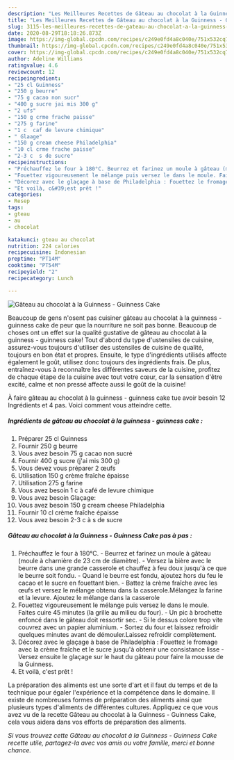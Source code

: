 ```yaml
---
description: "Les Meilleures Recettes de Gâteau au chocolat à la Guinness - Guinness Cake"
title: "Les Meilleures Recettes de Gâteau au chocolat à la Guinness - Guinness Cake"
slug: 3115-les-meilleures-recettes-de-gateau-au-chocolat-a-la-guinness-guinness-cake
date: 2020-08-29T18:18:26.873Z
image: https://img-global.cpcdn.com/recipes/c249e0fd4a8c040e/751x532cq70/gateau-au-chocolat-a-la-guinness-guinness-cake-photo-principale-de-la-recette.jpg
thumbnail: https://img-global.cpcdn.com/recipes/c249e0fd4a8c040e/751x532cq70/gateau-au-chocolat-a-la-guinness-guinness-cake-photo-principale-de-la-recette.jpg
cover: https://img-global.cpcdn.com/recipes/c249e0fd4a8c040e/751x532cq70/gateau-au-chocolat-a-la-guinness-guinness-cake-photo-principale-de-la-recette.jpg
author: Adeline Williams
ratingvalue: 4.6
reviewcount: 12
recipeingredient:
- "25 cl Guinness"
- "250 g beurre"
- "75 g cacao non sucr"
- "400 g sucre jai mis 300 g"
- "2 ufs"
- "150 g crme frache paisse"
- "275 g farine"
- "1 c  caf de levure chimique"
- " Glaage"
- "150 g cream cheese Philadelphia"
- "10 cl crme frache paisse"
- "2-3 c  s de sucre"
recipeinstructions:
- "Préchauffez le four à 180°C. Beurrez et farinez un moule à gâteau (moule à charnière de 23 cm de diamètre). Versez la bière avec le beurre dans une grande casserole et chauffez à feu doux jusqu&#39;à ce que le beurre soit fondu. Quand le beurre est fondu, ajoutez hors du feu le cacao et le sucre en fouettant bien. Battez la crème fraîche avec les œufs et versez le mélange obtenu dans la casserole.Mélangez la farine et la levure. Ajoutez le mélange dans la casserole"
- "Fouettez vigoureusement le mélange puis versez le dans le moule. Faites cuire 45 minutes (la grille au milieu du four). Un pic à brochette enfoncé dans le gâteau doit ressortir sec. Si le dessus colore trop vite couvrez avec un papier aluminium. Sortez du four et laissez refroidir quelques minutes avant de démouler.Laissez refroidir complètement."
- "Décorez avec le glaçage à base de Philadelphia : Fouettez le fromage avec la crème fraîche et le sucre jusqu&#39;à obtenir une consistance lisse Versez ensuite le glaçage sur le haut du gâteau pour faire la mousse de la Guinness."
- "Et voilà, c&#39;est prêt !"
categories:
- Resep
tags:
- gteau
- au
- chocolat

katakunci: gteau au chocolat 
nutrition: 224 calories
recipecuisine: Indonesian
preptime: "PT14M"
cooktime: "PT54M"
recipeyield: "2"
recipecategory: Lunch

---
```



![Gâteau au chocolat à la Guinness - Guinness Cake](https://img-global.cpcdn.com/recipes/c249e0fd4a8c040e/751x532cq70/gateau-au-chocolat-a-la-guinness-guinness-cake-photo-principale-de-la-recette.jpg)

Beaucoup de gens n'osent pas cuisiner gâteau au chocolat à la guinness - guinness cake de peur que la nourriture ne soit pas bonne. Beaucoup de choses ont un effet sur la qualité gustative de gâteau au chocolat à la guinness - guinness cake! Tout d'abord du type d'ustensiles de cuisine, assurez-vous toujours d'utiliser des ustensiles de cuisine de qualité, toujours en bon état et propres. Ensuite, le type d'ingrédients utilisés affecte également le goût, utilisez donc toujours des ingrédients frais. De plus, entraînez-vous à reconnaître les différentes saveurs de la cuisine, profitez de chaque étape de la cuisine avec tout votre cœur, car la sensation d'être excité, calme et non pressé affecte aussi le goût de la cuisine!

<!--inarticleads1-->

À faire gâteau au chocolat à la guinness - guinness cake tue avoir besoin 12 Ingrédients et 4 pas. Voici comment vous atteindre cette.

##### Ingrédients de gâteau au chocolat à la guinness - guinness cake :

1. Préparer 25 cl Guinness
1. Fournir 250 g beurre
1. Vous avez besoin 75 g cacao non sucré
1. Fournir 400 g sucre (j&#39;ai mis 300 g)
1. Vous devez vous préparer 2 œufs
1. Utilisation 150 g crème fraîche épaisse
1. Utilisation 275 g farine
1. Vous avez besoin 1 c à café de levure chimique
1. Vous avez besoin  Glaçage:
1. Vous avez besoin 150 g cream cheese Philadelphia
1. Fournir 10 cl crème fraîche épaisse
1. Vous avez besoin 2-3 c à s de sucre




<!--inarticleads2-->

##### Gâteau au chocolat à la Guinness - Guinness Cake pas à pas :

1. Préchauffez le four à 180°C. - Beurrez et farinez un moule à gâteau (moule à charnière de 23 cm de diamètre). - Versez la bière avec le beurre dans une grande casserole et chauffez à feu doux jusqu&#39;à ce que le beurre soit fondu. - Quand le beurre est fondu, ajoutez hors du feu le cacao et le sucre en fouettant bien. - Battez la crème fraîche avec les œufs et versez le mélange obtenu dans la casserole.Mélangez la farine et la levure. Ajoutez le mélange dans la casserole
1. Fouettez vigoureusement le mélange puis versez le dans le moule. Faites cuire 45 minutes (la grille au milieu du four). - Un pic à brochette enfoncé dans le gâteau doit ressortir sec. - Si le dessus colore trop vite couvrez avec un papier aluminium. - Sortez du four et laissez refroidir quelques minutes avant de démouler.Laissez refroidir complètement.
1. Décorez avec le glaçage à base de Philadelphia : Fouettez le fromage avec la crème fraîche et le sucre jusqu&#39;à obtenir une consistance lisse - Versez ensuite le glaçage sur le haut du gâteau pour faire la mousse de la Guinness.
1. Et voilà, c&#39;est prêt !




<!--inarticleads1-->

<p>
La préparation des aliments est une sorte d'art et il faut du temps et de la technique pour égaler l'expérience et la compétence dans le domaine. Il existe de nombreuses formes de préparation des aliments ainsi que plusieurs types d'aliments de différentes cultures. Appliquez ce que vous avez vu de la recette Gâteau au chocolat à la Guinness - Guinness Cake, cela vous aidera dans vos efforts de préparation des aliments.
</p>

<p>
<i>Si vous trouvez cette Gâteau au chocolat à la Guinness - Guinness Cake recette utile, partagez-la avec vos amis ou votre famille, merci et bonne chance.</i>
</p>
